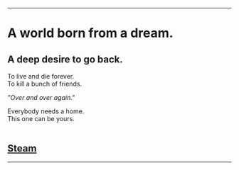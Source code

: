 ----
# A world born from a dream.  
## A deep desire to go back.  
To live and die forever.   
To kill a bunch of friends.  

*"Over and over again."*  

Everybody needs a home.  
This one can be yours.  
<br />

## **[Steam](https://www.google.com](https://store.steampowered.com/app/2169000/TRACHI__ANARCHY/)https://store.steampowered.com/app/2169000/TRACHI__ANARCHY/)**


----
